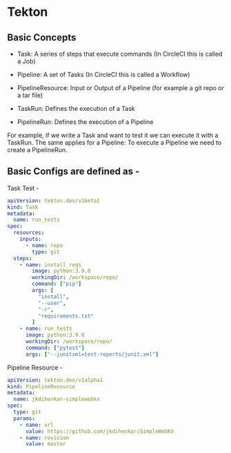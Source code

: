# Tekton

## Basic Concepts

* Task: A series of steps that execute commands (In CircleCI this is called a Job)

* Pipeline: A set of Tasks (In CircleCI this is called a Workflow)

* PipelineResource: Input or Output of a Pipeline (for example a git repo or a tar file)
* TaskRun: Defines the execution of a Task
* PipelineRun: Defines the execution of a Pipeline

For example, if we write a Task and want to test it we can execute it with a TaskRun. The same applies for a Pipeline: To execute a Pipeline we need to create a PipelineRun.

## Basic Configs are defined as - 

Task Test -
```yaml
apiVersion: tekton.dev/v1beta1
kind: Task
metadata:
  name: run_tests
spec:
  resources:
    inputs:
      - name: repo
        type: git
  steps:
    - name: install_reqs
        image: python:3.9.0
        workingDir: /workspace/repo/
        command: ["pip"]
        args: [
          "install", 
          "--user", 
          "-r", 
          "requirements.txt"
        ]
    - name: run_tests
      image: python:3.9.0
      workingDir: /workspace/repo/
      command: ["pytest"]
      args: ["--junitxml=test-reports/junit.xml"]
```

Pipeline Resource - 

```yaml
apiVersion: tekton.dev/v1alpha1
kind: PipelineResource
metadata:
  name: jkdihenkar-simplewebkv
spec:
  type: git
  params:
    - name: url
      value: https://github.com/jkdihenkar/SimpleWebKV
    - name: revision
      value: master
```

